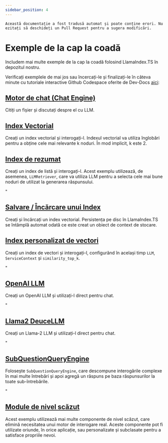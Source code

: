 ```yaml
---
sidebar_position: 4
---
```


`Această documentație a fost tradusă automat și poate conține erori. Nu ezitați să deschideți un Pull Request pentru a sugera modificări.`

# Exemple de la cap la coadă

Includem mai multe exemple de la cap la coadă folosind LlamaIndex.TS în depozitul nostru.

Verificați exemplele de mai jos sau încercați-le și finalizați-le în câteva minute cu tutoriale interactive Github Codespace oferite de Dev-Docs [aici](https://codespaces.new/team-dev-docs/lits-dev-docs-playground?devcontainer_path=.devcontainer%2Fjavascript_ltsquickstart%2Fdevcontainer.json):

## [Motor de chat (Chat Engine)](https://github.com/run-llama/LlamaIndexTS/blob/main/examples/chatEngine.ts)

Citiți un fișier și discutați despre el cu LLM.

## [Index Vectorial](https://github.com/run-llama/LlamaIndexTS/blob/main/examples/vectorIndex.ts)

Creați un index vectorial și interogați-l. Indexul vectorial va utiliza înglobări pentru a obține cele mai relevante k noduri. În mod implicit, k este 2.

## [Index de rezumat](https://github.com/run-llama/LlamaIndexTS/blob/main/examples/summaryIndex.ts)

Creați un index de listă și interogați-l. Acest exemplu utilizează, de asemenea, `LLMRetriever`, care va utiliza LLM pentru a selecta cele mai bune noduri de utilizat la generarea răspunsului.

"

## [Salvare / Încărcare unui Index](https://github.com/run-llama/LlamaIndexTS/blob/main/examples/storageContext.ts)

Creați și încărcați un index vectorial. Persistența pe disc în LlamaIndex.TS se întâmplă automat odată ce este creat un obiect de context de stocare.

## [Index personalizat de vectori](https://github.com/run-llama/LlamaIndexTS/blob/main/examples/vectorIndexCustomize.ts)

Creați un index de vectori și interogați-l, configurând în același timp `LLM`, `ServiceContext` și `similarity_top_k`.

"

## [OpenAI LLM](https://github.com/run-llama/LlamaIndexTS/blob/main/examples/openai.ts)

Creați un OpenAI LLM și utilizați-l direct pentru chat.

"

## [Llama2 DeuceLLM](https://github.com/run-llama/LlamaIndexTS/blob/main/examples/llamadeuce.ts)

Creați un Llama-2 LLM și utilizați-l direct pentru chat.

"

## [SubQuestionQueryEngine](https://github.com/run-llama/LlamaIndexTS/blob/main/examples/subquestion.ts)

Folosește `SubQuestionQueryEngine`, care descompune interogările complexe în mai multe întrebări și apoi agregă un răspuns pe baza răspunsurilor la toate sub-întrebările.

"

## [Module de nivel scăzut](https://github.com/run-llama/LlamaIndexTS/blob/main/examples/lowlevel.ts)

Acest exemplu utilizează mai multe componente de nivel scăzut, care elimină necesitatea unui motor de interogare real. Aceste componente pot fi utilizate oriunde, în orice aplicație, sau personalizate și subclasate pentru a satisface propriile nevoi.
